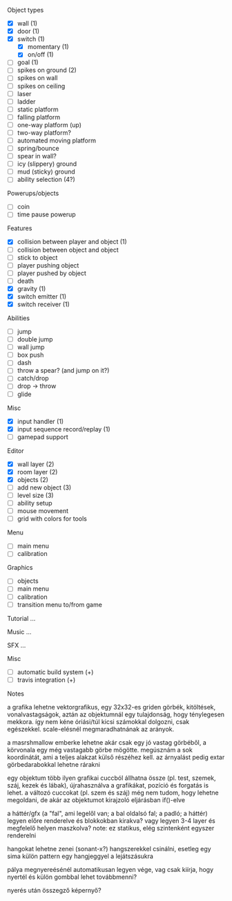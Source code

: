 Object types
- [x] wall (1)
- [x] door (1)
- [x] switch (1)
  - [x] momentary (1)
  - [x] on/off (1)
- [ ] goal (1)
- [ ] spikes on ground (2)
- [ ] spikes on wall
- [ ] spikes on ceiling
- [ ] laser
- [ ] ladder
- [ ] static platform
- [ ] falling platform
- [ ] one-way platform (up)
- [ ] two-way platform?
- [ ] automated moving platform
- [ ] spring/bounce
- [ ] spear in wall?
- [ ] icy (slippery) ground
- [ ] mud (sticky) ground
- [ ] ability selection (4?)

Powerups/objects
- [ ] coin
- [ ] time pause powerup

Features
- [x] collision between player and object (1)
- [ ] collision between object and object
- [ ] stick to object
- [ ] player pushing object
- [ ] player pushed by object
- [ ] death
- [x] gravity (1)
- [x] switch emitter (1)
- [x] switch receiver (1)

Abilities
- [ ] jump
- [ ] double jump
- [ ] wall jump
- [ ] box push
- [ ] dash
- [ ] throw a spear? (and jump on it?)
- [ ] catch/drop
- [ ] drop -> throw
- [ ] glide

Misc
- [x] input handler (1)
- [x] input sequence record/replay (1)
- [ ] gamepad support

Editor
- [x] wall layer (2)
- [x] room layer (2)
- [x] objects (2)
- [ ] add new object (3)
- [ ] level size (3)
- [ ] ability setup
- [ ] mouse movement
- [ ] grid with colors for tools

Menu
- [ ] main menu
- [ ] calibration

Graphics
- [ ] objects
- [ ] main menu
- [ ] calibration
- [ ] transition menu to/from game

Tutorial
...

Music
...

SFX
...

Misc
- [ ] automatic build system (+)
- [ ] travis integration (+)

Notes

a grafika lehetne vektorgrafikus, egy 32x32-es griden görbék, kitöltések,
vonalvastagságok, aztán az objektumnál egy tulajdonság, hogy ténylegesen
mekkora. így nem kéne óriási/túl kicsi számokkal dolgozni, csak
egészekkel. scale-elésnél megmaradhatnának az arányok.

a masrshmallow emberke lehetne akár csak egy jó vastag görbéből, a
körvonala egy még vastagabb görbe mögötte. megúsznám a sok koordinátát,
ami a teljes alakzat külső részéhez kell. az árnyalást pedig extar
görbedarabokkal lehetne rárakni

egy objektum több ilyen grafikai cuccból állhatna össze (pl. test,
szemek, száj, kezek és lábak), újrahasználva a grafikákat, pozíció és
forgatás is lehet. a változó cuccokat (pl. szem és száj) még nem tudom,
hogy lehetne megoldani, de akár az objektumot kirajzoló eljárásban
if()-elve

a háttér/gfx (a "fal", ami legelől van; a bal oldalsó fal; a padló; a
háttér) legyen előre renderelve és blokkokban kirakva? vagy legyen 3-4
layer és megfelelő helyen maszkolva? note: ez statikus, elég szintenként
egyszer renderelni

hangokat lehetne zenei (sonant-x?) hangszerekkel csinálni, esetleg egy
sima külön pattern egy hangjeggyel a lejátszásukra

pálya megnyereésénél automatikusan legyen vége, vag csak kiírja, hogy
nyertél és külön gombbal lehet továbbmenni?

nyerés után összegző képernyő?

